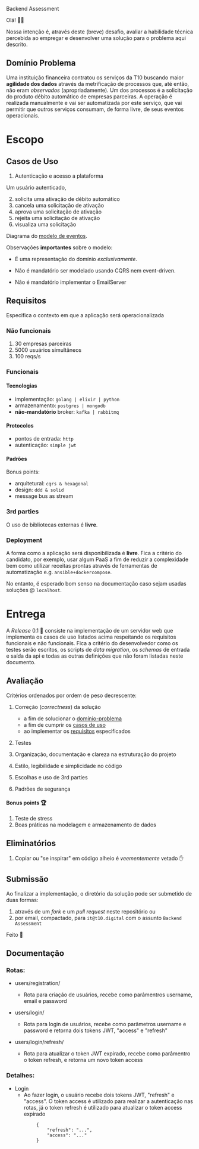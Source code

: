 Backend Assessment

Olá! 🖖🏽

Nossa intenção é, através deste (breve) desafio, avaliar a habilidade técnica percebida ao empregar e desenvolver uma solução para o problema aqui descrito.

## Domínio Problema

Uma instituição financeira contratou os serviços da T10 buscando maior **agilidade dos dados** através da metrificação de processos que, até então, não eram _observados_ (apropriadamente). Um dos processos é a solicitação do produto débito automático de empresas parceiras.
A operação é realizada manualmente e vai ser automatizada por este serviço, que vai permitir que outros serviços consumam, de forma livre, de seus eventos operacionais.

# Escopo

## Casos de Uso

1. Autenticação e acesso a plataforma

Um usuário autenticado,

2. solicita uma ativação de débito automático
3. cancela uma solicitação de ativação
4. aprova uma solicitação de ativação
5. rejeita uma solicitação de ativação
6. visualiza uma solicitação


Diagrama do [modelo de eventos](img/model.jpg).

Observações **importantes** sobre o modelo:

  - É uma representação do domínio _exclusivamente_.

  - Não é mandatório ser modelado usando CQRS nem event-driven.

  - Não é mandatório implementar o EmailServer

## Requisitos

Especifica o contexto em que a aplicação será operacionalizada

### Não funcionais

1. 30 empresas parceiras
1. 5000 usuários simultâneos
1. 100 reqs/s 

### Funcionais

#### Tecnologias

- implementação: `golang | elixir | python`
- armazenamento: `postgres | mongodb`
- **não-mandatório** broker: `kafka | rabbitmq`

#### Protocolos

- pontos de entrada: `http`
- autenticação: `simple jwt`

#### Padrões

Bonus points:

- arquitetural: `cqrs & hexagonal`
- design: `ddd & solid`
- message bus as stream

### 3rd parties

O uso de bibliotecas externas é **livre**.

### Deployment

A forma como a aplicação será disponibilizada é **livre**. Fica a critério do candidato, por exemplo, usar algum PaaS a fim de reduzir a complexidade bem como utilizar receitas prontas através de ferramentas de automatização e.g. `ansible+dockercompose`.

No entanto, é esperado bom senso na documentação caso sejam usadas soluções @ `localhost`.

# Entrega

A _Release_ 0.1 🚀 consiste na implementação de um servidor web que implementa os casos de uso listados acima respeitando os requisitos funcionais e não funcionais. Fica a critério do desenvolvedor como os testes serão escritos, os scripts de _data migration_, os _schemas_ de entrada e saída da api e todas as outras definições que não foram listadas neste documento.

## Avaliação

Critérios ordenados por ordem de peso decrescente:

1. Correção (_correctness_) da solução

   - a fim de solucionar o [domínio-problema](#domínio-problema)
   - a fim de cumprir os [casos de uso](#casos-de-uso)
   - ao implementar os [requisitos](#requisitos) especificados

1. Testes
1. Organização, documentação e clareza na estruturação do projeto
1. Estilo, legibilidade e simplicidade no código
1. Escolhas e uso de 3rd parties
1. Padrões de segurança

#### Bonus points 🏆

1. Teste de stress
1. Boas práticas na modelagem e armazenamento de dados

## Eliminatórios

1. Copiar ou "se inspirar" em código alheio é _veementemente_ vetado ✋

## Submissão

Ao finalizar a implementação, o diretório da solução pode ser submetido de duas formas:

1. através de um _fork_ e um _pull request_ neste repositório ou
1. por email, compactado, para `it@t10.digital` com o assunto `Backend Assessment`

Feito 🤘


## Documentação

### Rotas:
- users/registration/ 
  - Rota para criação de usuários, recebe como parâmentros username, email e password
  
- users/login/
  - Rota para login de usuários, recebe como parâmetros username e password e retorna dois tokens JWT, "access" e "refresh"
  
- users/login/refresh/ 
  - Rota para atualizar o token JWT expirado, recebe como parâmentro o token refresh, e retorna um novo token access

### Detalhes:
- Login
  - Ao fazer login, o usuário recebe dois tokens JWT, "refresh" e "access". O token access é utilizado para realizar a autenticação nas rotas, já o token refresh é utilizado para atualizar o token access expirado
  ```
          {
              "refresh": "...",
              "access": "..."
          }
  ```
  

